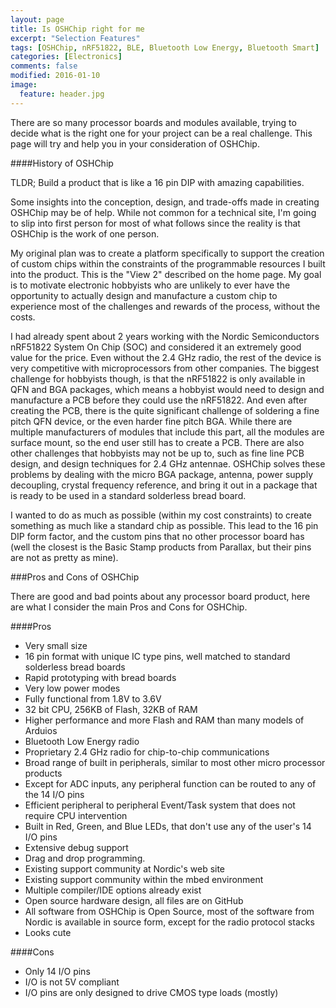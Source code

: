 ```yaml
---
layout: page
title: Is OSHChip right for me
excerpt: "Selection Features"
tags: [OSHChip, nRF51822, BLE, Bluetooth Low Energy, Bluetooth Smart]
categories: [Electronics]
comments: false
modified: 2016-01-10
image:
  feature: header.jpg
---
```


There are so many processor boards and modules available, trying to decide
what is the right one for your project can be a real challenge. This page
will try and help you in your consideration of OSHChip.

####History of OSHChip

TLDR; Build a product that is like a 16 pin DIP with amazing capabilities.

Some insights into the conception, design, and trade-offs made in creating
OSHChip may be of help. While not common for a technical site, I'm going
to slip into first person for most of what follows since the reality is
that OSHChip is the work of one person.

My original plan was to create a platform specifically to support the
creation of custom chips within the constraints of the programmable
resources I built into the product. This is the "View 2" described on
the home page. My goal is to motivate electronic hobbyists who are
unlikely to ever have the opportunity to actually design and
manufacture a custom chip to experience most of the challenges and
rewards of the process, without the costs.

I had already spent about 2 years working with the Nordic
Semiconductors nRF51822 System On Chip (SOC) and considered it an
extremely good value for the price. Even without the 2.4 GHz radio,
the rest of the device is very competitive with microprocessors from
other companies. The biggest challenge for hobbyists though, is that
the nRF51822 is only available in QFN and BGA packages, which means a
hobbyist would need to design and manufacture a PCB before they could
use the nRF51822. And even after creating the PCB, there is the quite
significant challenge of soldering a fine pitch QFN device, or the even
harder fine pitch BGA. While there are multiple manufacturers of
modules that include this part, all the modules are surface mount, so
the end user still has to create a PCB. There are also other
challenges that hobbyists may not be up to, such as fine line PCB
design, and design techniques for 2.4 GHz antennae. OSHChip solves
these problems by dealing with the micro BGA package, antenna, power
supply decoupling, crystal frequency reference, and bring it out in a
package that is ready to be used in a standard solderless bread board.

I wanted to do as much as possible (within my cost constraints) to
create something as much like a standard chip as possible. This lead
to the 16 pin DIP form factor, and the custom pins that no other
processor board has (well the closest is the Basic Stamp products from
Parallax, but their pins are not as pretty as mine).

###Pros and Cons of OSHChip
 
There are good and bad points about any processor board product, here
are what I consider the main Pros and Cons for OSHChip.

####Pros

- Very small size
- 16 pin format with unique IC type pins, well matched to standard solderless bread boards
- Rapid prototyping with bread boards
- Very low power modes
- Fully functional from 1.8V to 3.6V
- 32 bit CPU, 256KB of Flash, 32KB of RAM
- Higher performance and more Flash and RAM than many models of Arduios
- Bluetooth Low Energy radio
- Proprietary 2.4 GHz radio for chip-to-chip communications
- Broad range of built in peripherals, similar to most other micro processor products
- Except for ADC inputs, any peripheral function can be routed to any of the 14 I/O pins
- Efficient peripheral to peripheral Event/Task system that does not require CPU intervention
- Built in Red, Green, and Blue LEDs, that don't use any of the user's 14 I/O pins
- Extensive debug support
- Drag and drop programming.
- Existing support community at Nordic's web site
- Existing support community within the mbed environment
- Multiple compiler/IDE options already exist
- Open source hardware design, all files are on GitHub
- All software from OSHChip is Open Source, most of the software from Nordic is available in source form, except for the radio protocol stacks
- Looks cute
 
####Cons

- Only 14 I/O pins
- I/O is not 5V compliant
- I/O pins are only designed to drive CMOS type loads (mostly)






